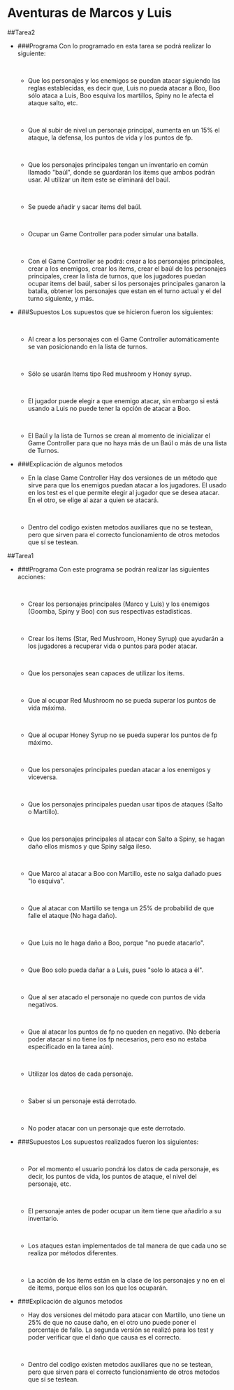 # Aventuras de Marcos y Luis

##Tarea2
- ###Programa
  Con lo programado en esta tarea se podrá realizar lo siguiente:
  
  &nbsp;
  - Que los personajes y los enemigos se puedan atacar siguiendo las reglas establecidas,
    es decir que, Luis no pueda atacar a Boo, Boo sólo ataca a Luis, Boo esquiva los martillos,
    Spiny no le afecta el ataque salto, etc.

  &nbsp;
  - Que al subir de nivel un personaje principal, aumenta en un 15% el ataque, la defensa, 
    los puntos de vida y los puntos de fp.

  &nbsp;
  - Que los personajes principales tengan un inventario en común llamado "baúl", 
    donde se guardarán los items que ambos podrán usar. Al utilizar un item 
    este se eliminará del baúl.

  &nbsp;
  - Se puede añadir y sacar items del baúl.

  &nbsp;
  - Ocupar un Game Controller para poder simular una batalla.

  &nbsp;
  - Con el Game Controller se podrá: crear a los personajes principales, crear a los enemigos,
    crear los items, crear el baúl de los personajes principales, crear la lista de turnos,
    que los jugadores puedan ocupar items del baúl, saber si los personajes principales ganaron
    la batalla, obtener los personajes que estan en el turno actual y el del turno siguiente,
    y más.
  
- ###Supuestos 
  Los supuestos que se hicieron fueron los siguientes:

  &nbsp;
  - Al crear a los personajes con el Game Controller automáticamente se van posicionando en la 
    lista de turnos.

   &nbsp;
  - Sólo se usarán Items tipo Red mushroom y Honey syrup.

   &nbsp;
  - El jugador puede elegir a que enemigo atacar, sin embargo si está usando a Luis no puede tener 
    la opción de atacar a Boo.

   &nbsp;
  - El Baúl y la lista de Turnos se crean al momento de inicializar el Game Controller 
    para que no haya más de un Baúl o más de una lista de Turnos.

- ###Explicación de algunos metodos

  - En la clase Game Controller Hay dos versiones de un método que sirve para que los enemigos 
    puedan atacar a los jugadores. El usado en los test es el que permite elegir al jugador que
    se desea atacar. En el otro, se elige al azar a quien se atacará.

  &nbsp;
  - Dentro del codigo existen metodos auxiliares que no se testean, pero que sirven para el correcto
    funcionamiento de otros metodos que sí se testean.
  

##Tarea1
- ###Programa
  Con este programa se podrán realizar las siguientes acciones:

  &nbsp;
  - Crear los personajes principales (Marco y Luis) y los enemigos (Goomba, Spiny y Boo)
     con sus respectivas estadísticas.
    
  &nbsp;
  - Crear los items (Star, Red Mushroom, Honey Syrup) que ayudarán a los jugadores a recuperar 
     vida o puntos para poder atacar.

  &nbsp;
  - Que los personajes sean capaces de utilizar los items.

  &nbsp;
  - Que al ocupar Red Mushroom no se pueda superar los puntos de vida máxima.

  &nbsp;
  - Que al ocupar Honey Syrup no se pueda superar los puntos de fp máximo.

  &nbsp;
  - Que los personajes principales puedan atacar a los enemigos y viceversa.

  &nbsp;
  - Que los personajes principales puedan usar tipos de ataques (Salto o Martillo).
  
  &nbsp;
  - Que los personajes principales al atacar con Salto a Spiny, se hagan daño ellos mismos
    y que Spiny salga ileso.

  &nbsp;
  - Que Marco al atacar a Boo con Martillo, este no salga dañado pues "lo esquiva".
  
  &nbsp;
  - Que al atacar con Martillo se tenga un 25% de probabilid de que falle el ataque (No haga daño).
  
  &nbsp;
  - Que Luis no le haga daño a Boo, porque "no puede atacarlo".
    
  &nbsp;
  - Que Boo solo pueda dañar a a Luis, pues "solo lo ataca a él".
  
  &nbsp;
  - Que al ser atacado el personaje no quede con puntos de vida negativos.

  &nbsp;
  - Que al atacar los puntos de fp no queden en negativo. (No debería poder atacar si 
     no tiene los fp necesarios, pero eso no estaba especificado en la tarea aún).

  &nbsp;
  - Utilizar los datos de cada personaje.

  &nbsp;
  - Saber si un personaje está derrotado.

  &nbsp;
  - No poder atacar con un personaje que este derrotado.

- ###Supuestos
  Los supuestos realizados fueron los siguientes:
  
  &nbsp;
  - Por el momento el usuario pondrá los datos de cada personaje, es decir, los puntos de vida,
    los puntos de ataque, el nivel del personaje, etc.

  &nbsp;
  - El personaje antes de poder ocupar un item tiene que añadirlo a su inventario.

  &nbsp;
  - Los ataques estan implementados de tal manera de que cada uno se realiza por métodos diferentes.

  &nbsp;
  - La acción de los items están en la clase de los personajes y no en el de items, 
    porque ellos son los que los ocuparán.
  
- ###Explicación de algunos metodos

  - Hay dos versiones del método para atacar con Martillo, uno tiene un 25% de que no cause daño,
    en el otro uno puede poner el porcentaje de fallo. La segunda versión se realizó para los test
    y poder verificar que el daño que causa es el correcto.

  &nbsp;
  - Dentro del codigo existen metodos auxiliares que no se testean, pero que sirven para el correcto
    funcionamiento de otros metodos que sí se testean.

     

